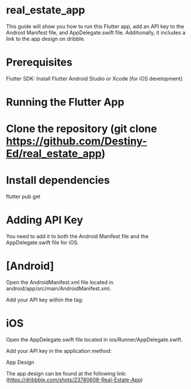 # real_estate_app

This guide will show you how to run this Flutter app, add an API key to the Android Manifest file, and AppDelegate.swift file. Additionally, it includes a link to the app design on dribble.

# Prerequisites

Flutter SDK: Install Flutter
Android Studio or Xcode (for iOS development)


# Running the Flutter App

# Clone the repository (git clone https://github.com/Destiny-Ed/real_estate_app)

# Install dependencies

flutter pub get

# Adding API Key

You need to add it to both the Android Manifest file and the AppDelegate.swift file for iOS.

# [Android]

Open the AndroidManifest.xml file located in android/app/src/main/AndroidManifest.xml.

Add your API key within the <application> tag:

  <meta-data
            android:name="com.example.API_KEY"
            android:value="YOUR_API_KEY_HERE" />

            
# iOS
Open the AppDelegate.swift file located in ios/Runner/AppDelegate.swift.

Add your API key in the application method:


App Design

The app design can be found at the following link: (https://dribbble.com/shots/23780608-Real-Estate-App)
